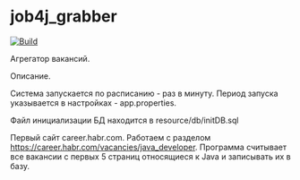 # job4j_grabber
[![Build](https://github.com/mouzzli/job4j_grabber/actions/workflows/build.yml/badge.svg)](https://github.com/mouzzli/job4j_grabber/actions/workflows/build.yml)

Агрегатор вакансий.

Описание.

Система запускается по расписанию - раз в минуту.  Период запуска указывается в настройках - app.properties. 

Файл инициализации БД находится  в resource/db/initDB.sql

Первый сайт career.habr.com. Работаем с разделом https://career.habr.com/vacancies/java_developer.  Программа считывает все вакансии c первых 5 страниц относящиеся к Java и записывать их в базу.


